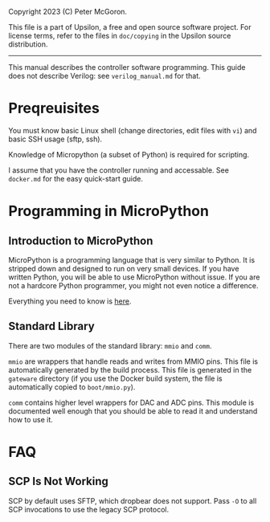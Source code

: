 Copyright 2023 (C) Peter McGoron.

This file is a part of Upsilon, a free and open source software project.
For license terms, refer to the files in `doc/copying` in the Upsilon 
source distribution.

__________________________________________________________________________

This manual describes the controller software programming. This guide does not
describe Verilog: see `verilog_manual.md` for that.

# Preqreuisites

You must know basic Linux shell (change directories, edit files with `vi`)
and basic SSH usage (sftp, ssh).

Knowledge of Micropython (a subset of Python) is required for scripting.

I assume that you have the controller running and accessable. See `docker.md`
for the easy quick-start guide.

# Programming in MicroPython

## Introduction to MicroPython

MicroPython is a programming language that is very similar to Python. It is
stripped down and designed to run on very small devices. If you have written
Python, you will be able to use MicroPython without issue. If you are not
a hardcore Python programmer, you might not even notice a difference.

Everything you need to know is [here](https://docs.micropython.org).

## Standard Library

There are two modules of the standard library: `mmio` and `comm`.

`mmio` are wrappers that handle reads and writes from MMIO pins. This file
is automatically generated by the build process. This file is generated in
the `gateware` directory (if you use the Docker build system, the file is
automatically copied to `boot/mmio.py`).

`comm` contains higher level wrappers for DAC and ADC pins. This module is
documented well enough that you should be able to read it and understand
how to use it.

# FAQ

## SCP Is Not Working

SCP by default uses SFTP, which dropbear does not support. Pass `-O` to all
SCP invocations to use the legacy SCP protocol.
